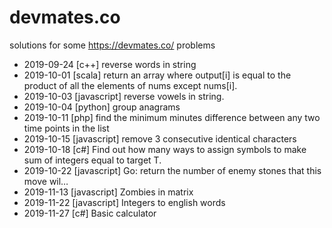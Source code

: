 # devmates.co
solutions for some https://devmates.co/ problems

- 2019-09-24	[c++] reverse words in string
- 2019-10-01	[scala] return an array where output[i] is equal to the product of all the elements of nums except nums[i].
- 2019-10-03	[javascript] reverse vowels in string. 
- 2019-10-04  [python] group anagrams
- 2019-10-11  [php] find the minimum minutes difference between any two
  time points in the list
- 2019-10-15	[javascript] remove 3 consecutive identical characters
- 2019-10-18	[c#] Find out how many ways to assign symbols to make sum of integers equal to target T.
- 2019-10-22  [javascript] Go: return the number of enemy stones that this move wil…
- 2019-11-13	[javascript] Zombies in matrix
- 2019-11-22  [javascript] Integers to english words
- 2019-11-27  [c#] Basic calculator
